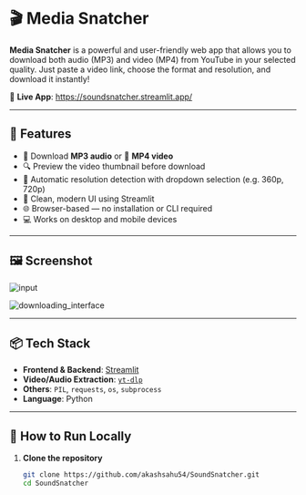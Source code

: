 # 🎬 Media Snatcher

**Media Snatcher** is a powerful and user-friendly web app that allows you to download both audio (MP3) and video (MP4) from YouTube in your selected quality. Just paste a video link, choose the format and resolution, and download it instantly!

🔗 **Live App**: https://soundsnatcher.streamlit.app/

---

## 🚀 Features

- 🎵 Download **MP3 audio** or 🎥 **MP4 video**
- 🔍 Preview the video thumbnail before download
- 🧠 Automatic resolution detection with dropdown selection (e.g. 360p, 720p)
- 🚀 Clean, modern UI using Streamlit
- 🌐 Browser-based — no installation or CLI required
- 💻 Works on desktop and mobile devices

---

## 🖼️ Screenshot

![input](https://github.com/user-attachments/assets/721c8a0d-e4d3-4c53-a311-03af205da69a)

![downloading_interface](https://github.com/user-attachments/assets/6a264bab-96a0-4c30-b7a7-9449082e3d25)


---

## 📦 Tech Stack

- **Frontend & Backend**: [Streamlit](https://streamlit.io/)
- **Video/Audio Extraction**: [`yt-dlp`](https://github.com/yt-dlp/yt-dlp)
- **Others**: `PIL`, `requests`, `os`, `subprocess`
- **Language**: Python

---

## 🧪 How to Run Locally

1. **Clone the repository**
   ```bash
   git clone https://github.com/akashsahu54/SoundSnatcher.git
   cd SoundSnatcher
